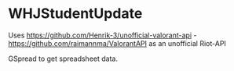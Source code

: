 # WHJStudentUpdate

Uses https://github.com/Henrik-3/unofficial-valorant-api - https://github.com/raimannma/ValorantAPI as an unofficial Riot-API

GSpread to get spreadsheet data.
